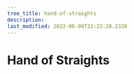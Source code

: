 ```yaml
---
tree_title: hand-of-straights
description: 
last_modified: 2022-06-09T21:23:28.2328
---
```


# Hand of Straights

